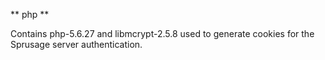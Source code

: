 ** php **

Contains php-5.6.27 and libmcrypt-2.5.8 used to generate cookies for the Sprusage server authentication.

